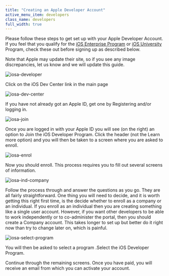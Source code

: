 ```yaml
---
title: "Creating an Apple Developer Account"
active_menu_item: developers
class_name: developers
full_width: true
---
```



Please follow these steps to get set up with your Apple Developer Account. If you feel that you qualify for the [iOS Enterprise Program](creating_an_apple_enterprise_a.htm) or [iOS University](ios_university_program.htm) Program, check these out before signing up as described below.

Note that Apple may update their site, so if you see any image discrepancies, let us know and we will update this guide.

![iosa-developer](/img/docs/iosa-developer.zoom62.png)

Click on the iOS Dev Center link in the main page

![iosa-dev-center](/img/docs/iosa-dev-center.zoom66.png)

If you have not already got an Apple ID, get one by Registering and/or logging in.

![iosa-join](/img/docs/iosa-join.zoom67.png)

Once you are logged in with your Apple ID you will see (on the right) an option to Join the iOS Developer Program. Click the header (not the Learn more option) and you will then be taken to a screen where you are asked to enroll.

![iosa-enrol](/img/docs/iosa-enrol.zoom67.png)

Now you should enroll. This process requires you to fill out several screens of information.

![iosa-ind-company](/img/docs/iosa-ind-company.zoom66.png)

Follow the process through and answer the questions as you go. They are all fairly straightforward. One thing you will need to decide, and it is worth getting this right first time, is the decide whether to enroll as a company or an individual. If you enroll as an individual then you are creating something like a single user account. However, if you want other developers to be able to work independently or to co-administer the portal, then you should create a Company account. This takes longer to set up but better do it right now than try to change later on, which is painful.

![iosa-select-program](/img/docs/iosa-select-program.zoom64.png)

You will then be asked to select a program .Select the iOS Developer Program.

Continue through the remaining screens. Once you have paid, you will receive an email from which you can activate your account.

